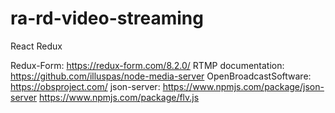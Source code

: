 # ra-rd-video-streaming
React Redux

Redux-Form: https://redux-form.com/8.2.0/
RTMP documentation: https://github.com/illuspas/node-media-server
OpenBroadcastSoftware: https://obsproject.com/
json-server: https://www.npmjs.com/package/json-server
https://www.npmjs.com/package/flv.js




